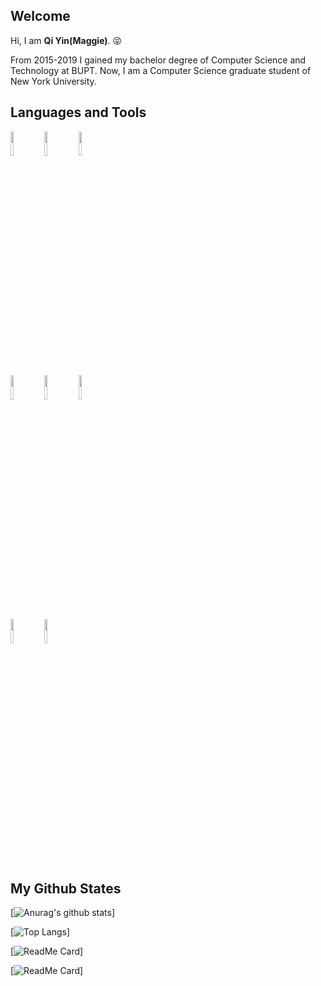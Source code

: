 ## Welcome
Hi, I am **Qi Yin(Maggie)**. 😝

From 2015-2019 I gained my bachelor degree of Computer Science and Technology at BUPT. 
Now, I am a Computer Science graduate student of New York University.

## Languages and Tools

<p>  
  <!-- Your languages and tools. Be careful with the alignment. 
  You can use this sites to get logos: https://www.vectorlogo.zone or https://simpleicons.org/
  -->
  <code><img width="10%" src="https://www.vectorlogo.zone/logos/python/python-ar21.svg"></code> 
  <code><img width="10%" src="https://www.vectorlogo.zone/logos/java/java-ar21.svg"></code>
  <code><img width="10%" src="https://www.vectorlogo.zone/logos/arangodb/arangodb-ar21.svg"></code>
  <br />
  <code><img width="10%" src="https://www.vectorlogo.zone/logos/linux/linux-ar21.svg"></code>
  <code><img width="10%" src="https://www.vectorlogo.zone/logos/pytorch/pytorch-ar21.svg"></code>
  <code><img width="10%" src="https://www.vectorlogo.zone/logos/github/github-ar21.svg"></code>
  <br />
  <code><img width="10%" src="https://www.vectorlogo.zone/logos/git-scm/git-scm-ar21.svg"></code>
  <code><img width="10%" src="https://www.vectorlogo.zone/logos/qtio/qtio-ar21.svg"></code>
  </p>

 

## My Github States

[![Anurag's github stats](https://github-readme-stats.vercel.app/api?username=yq605879396&show_icons=true&theme=tokyonight)]

[![Top Langs](https://github-readme-stats.vercel.app/api/top-langs/?username=yq605879396&layout=compact)]

[![ReadMe Card](https://github-readme-stats.vercel.app/api/pin/?username=yq605879396&repo=CapVis)]

[![ReadMe Card](https://github-readme-stats.vercel.app/api/pin/?username=yq605879396&repo=Tmoji)]



